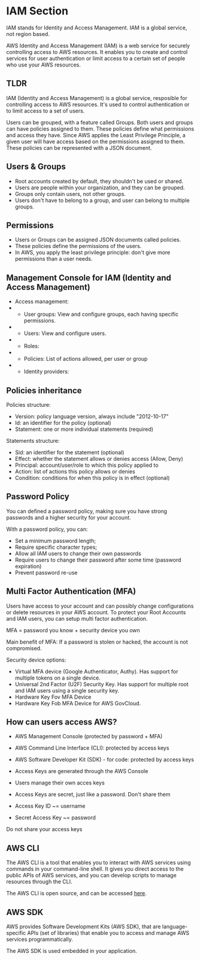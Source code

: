 # IAM Section

IAM stands for Identity and Access Management.
IAM is a global service, not region based.

AWS Identity and Access Management (IAM) is a web service for securely controlling access to AWS resources. It enables you to create and control services for user authentication or limit access to a certain set of people who use your AWS resources.

## TLDR

IAM (Identity and Access Management) is a global service, resposible for controlling access to AWS resources. It's used to control authentication or to limit access to a set of users.

Users can be grouped, with a feature called Groups. Both users and groups can have policies assigned to them. These policies define what permissions and access they have. Since AWS applies the Least Privilege Principle, a given user will have access based on the permissions assigned to them. These policies can be represented with a JSON document.

## Users & Groups

- Root accounts created by default, they shouldn't be used or shared.
- Users are people within your organization, and they can be grouped.
- Groups only contain users, not other groups.
- Users don't have to belong to a group, and user can belong to multiple groups.

## Permissions

- Users or Groups can be assigned JSON documents called policies.
- These policies define the permissions of the users.
- In AWS, you apply the least privilege principle: don't give more permissions than a user needs.

## Management Console for IAM (Identity and Access Management)

- Access management:
- - User groups: View and configure groups, each having specific permissions.
- - Users: View and configure users.
- - Roles:
- - Policies: List of actions allowed, per user or group
- - Identity providers:

## Policies inheritance

Policies structure:
- Version: policy language version, always include "2012-10-17"
- Id: an identifier for the policy (optional)
- Statement: one or more individual statements (required)

Statements structure:
- Sid: an identifier for the statement (optional)
- Effect: whether the statement allows or denies access (Allow, Deny)
- Principal: account/user/role to which this policy applied to
- Action: list of actions this policy allows or denies
- Condition: conditions for when this policy is in effect (optional)

## Password Policy

You can defined a password policy, making sure you have strong passwords and a higher security for your account.

With a password policy, you can:
- Set a minimum password length;
- Require specific character types;
- Allow all IAM users to change their own passwords
- Require users to change their password after some time (password expiration)
- Prevent password re-use

## Multi Factor Authentication (MFA)

Users have access to your account and can possibly change configurations or delete resources in your AWS account. To protect your Root Accounts and IAM users, you can setup multi factor authentication.

MFA = password you know + security device you own

Main benefit of MFA: If a password is stolen or hacked, the account is not compromised.

Security device options:
- Virtual MFA device (Google Authenticator, Authy). Has support for multiple tokens on a single device.
- Universal 2nd Factor (U2F) Security Key. Has support for multiple root and IAM users using a single security key.
- Hardware Key Fov MFA Device
- Hardware Key Fob MFA Device for AWS GovCloud.

## How can users access AWS?

- AWS Management Console (protected by password + MFA)
- AWS Command Line Interface (CLI): protected by access keys
- AWS Software Developer Kit (SDK) - for code: protected by access keys

- Access Keys are generated through the AWS Console
- Users manage their own acces keys
- Access Keys are secret, just like a password. Don't share them
- Access Key ID ~= username
- Secret Access Key ~= password

Do not share your access keys

## AWS CLI

The AWS CLI is a tool that enables you to interact with AWS services using commands in your command-line shell. It gives you direct access to the public APIs of AWS services, and you can develop scripts to manage resources through the CLI.

The AWS CLI is open source, and can be accessed [here](https://github.com/aws/aws-cli/tree/v2).

## AWS SDK

AWS provides Software Development Kits (AWS SDK), that are language-specific APIs (set of libraries) that enable you to access and manage AWS services programmatically.

The AWS SDK is used embedded in your application.